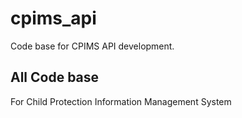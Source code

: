 # cpims_api
Code base for CPIMS API development.

## All Code base
For Child Protection Information Management System 
